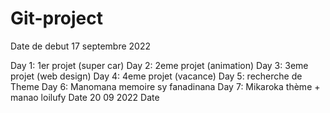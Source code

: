 # Git-project
Date de debut 17 septembre 2022

Day 1: 1er projet (super car)
Day 2: 2eme projet (animation)
Day 3: 3eme projet (web design)
Day 4: 4eme projet (vacance)
Day 5: recherche de Theme
Day 6: Manomana memoire sy fanadinana
Day 7: Mikaroka thème + manao loilufy
Date 20 09 2022
Date 
